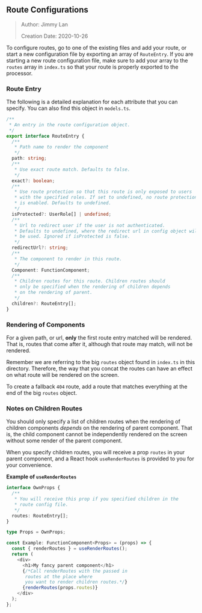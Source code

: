 ## Route Configurations

> Author: Jimmy Lan
>
> Creation Date: 2020-10-26

To configure routes, go to one of the existing files and add your route,
or start a new configuration file by exporting an array of `RouteEntry`.
If you are starting a new route configuration file, make sure to add your
array to the `routes` array in `index.ts` so that your route is properly
exported to the processor.

### Route Entry

The following is a detailed explanation for each attribute that you can specify.
You can also find this object in `models.ts`.

```typescript
/**
 * An entry in the route configuration object.
 */
export interface RouteEntry {
  /**
   * Path name to render the component
   */
  path: string;
  /**
   * Use exact route match. Defaults to false.
   */
  exact?: boolean;
  /**
   * Use route protection so that this route is only exposed to users
   * with the specified roles. If set to undefined, no route protection
   * is enabled. Defaults to undefined.
   */
  isProtected?: UserRole[] | undefined;
  /**
   * Url to redirect user if the user is not authenticated.
   * Defaults to undefined, where the redirect url in config object will
   * be used. Ignored if isProtected is false.
   */
  redirectUrl?: string;
  /**
   * The component to render in this route.
   */
  Component: FunctionComponent;
  /**
   * Children routes for this route. Children routes should
   * only be specified when the rendering of children depends
   * on the rendering of parent.
   */
  children?: RouteEntry[];
}
```

### Rendering of Components

For a given path, or url, **only** the first route entry matched
will be rendered. That is, routes that come after it, although
that route may match, will not be rendered.

Remember we are referring to the big `routes` object found in `index.ts`
in this directory. Therefore, the way that you concat the routes can have
an effect on what route will be rendered on the screen.

To create a fallback `404` route, add a route that matches everything
at the end of the big `routes` object.

### Notes on Children Routes

You should only specify a list of children routes when the rendering of
children components _depends_ on the rendering of parent component.
That is, the child component cannot be independently rendered on the screen
without some render of the parent component.

When you specify children routes, you will receive a prop `routes` in your parent
component, and a React hook `useRenderRoutes` is provided to you
for your convenience.

**Example of `useRenderRoutes`**

```typescript
interface OwnProps {
  /**
   * You will receive this prop if you specified children in the
   * route config file.
   */
  routes: RouteEntry[];
}

type Props = OwnProps;

const Example: FunctionComponent<Props> = (props) => {
  const { renderRoutes } = useRenderRoutes();
  return (
    <div>
      <h1>My fancy parent component</h1>
      {/*Call renderRoutes with the passed in
       routes at the place where
       you want to render children routes.*/}
      {renderRoutes(props.routes)}
    </div>
  );
};
```
